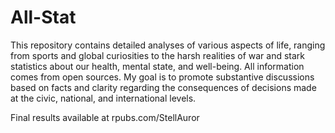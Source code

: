 # All-Stat
This repository contains detailed analyses of various aspects of life, ranging from sports and global curiosities to the harsh realities of war and stark statistics about our health, mental state, and well-being. All information comes from open sources. My goal is to promote substantive discussions based on facts and clarity regarding the consequences of decisions made at the civic, national, and international levels.

Final results available at rpubs.com/StellAuror
